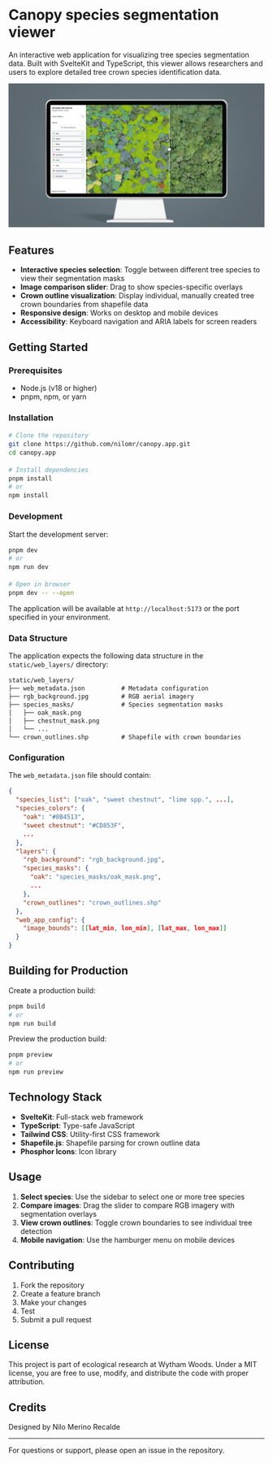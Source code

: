 # Canopy species segmentation viewer

An interactive web application for visualizing tree species segmentation data. Built with SvelteKit and TypeScript, this viewer allows researchers and users to explore detailed tree crown species identification data.

![Canopy Viewer Screenshot](static/canopy-mock-small.jpg)

## Features

- **Interactive species selection**: Toggle between different tree species to view their segmentation masks
- **Image comparison slider**: Drag to show species-specific overlays
- **Crown outline visualization**: Display individual, manually created tree crown boundaries from shapefile data
- **Responsive design**: Works on desktop and mobile devices
- **Accessibility**: Keyboard navigation and ARIA labels for screen readers

## Getting Started

### Prerequisites

- Node.js (v18 or higher)
- pnpm, npm, or yarn

### Installation

```bash
# Clone the repository
git clone https://github.com/nilomr/canopy.app.git
cd canopy.app

# Install dependencies
pnpm install
# or
npm install
```

### Development

Start the development server:

```bash
pnpm dev
# or
npm run dev

# Open in browser
pnpm dev -- --open
```

The application will be available at `http://localhost:5173` or the port specified in your environment.

### Data Structure

The application expects the following data structure in the `static/web_layers/` directory:

```
static/web_layers/
├── web_metadata.json          # Metadata configuration
├── rgb_background.jpg         # RGB aerial imagery
├── species_masks/             # Species segmentation masks
│   ├── oak_mask.png
│   ├── chestnut_mask.png
│   └── ...
└── crown_outlines.shp         # Shapefile with crown boundaries
```

### Configuration

The `web_metadata.json` file should contain:

```json
{
  "species_list": ["oak", "sweet chestnut", "lime spp.", ...],
  "species_colors": {
    "oak": "#8B4513",
    "sweet chestnut": "#CD853F",
    ...
  },
  "layers": {
    "rgb_background": "rgb_background.jpg",
    "species_masks": {
      "oak": "species_masks/oak_mask.png",
      ...
    },
    "crown_outlines": "crown_outlines.shp"
  },
  "web_app_config": {
    "image_bounds": [[lat_min, lon_min], [lat_max, lon_max]]
  }
}
```

## Building for Production

Create a production build:

```bash
pnpm build
# or
npm run build
```

Preview the production build:

```bash
pnpm preview
# or  
npm run preview
```

## Technology Stack

- **SvelteKit**: Full-stack web framework
- **TypeScript**: Type-safe JavaScript
- **Tailwind CSS**: Utility-first CSS framework
- **Shapefile.js**: Shapefile parsing for crown outline data
- **Phosphor Icons**: Icon library

## Usage

1. **Select species**: Use the sidebar to select one or more tree species
2. **Compare images**: Drag the slider to compare RGB imagery with segmentation overlays
3. **View crown outlines**: Toggle crown boundaries to see individual tree detection
4. **Mobile navigation**: Use the hamburger menu on mobile devices

## Contributing

1. Fork the repository
2. Create a feature branch
3. Make your changes
4. Test
5. Submit a pull request

## License

This project is part of ecological research at Wytham Woods. Under a MIT license, you are free to use, modify, and distribute the code with proper attribution.

## Credits

Designed by Nilo Merino Recalde

---

For questions or support, please open an issue in the repository.
